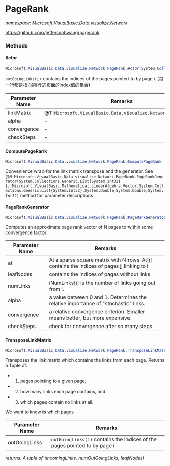 ﻿# PageRank
_namespace: [Microsoft.VisualBasic.Data.visualize.Network](./index.md)_

https://github.com/jeffersonhwang/pagerank



### Methods

#### #ctor
```csharp
Microsoft.VisualBasic.Data.visualize.Network.PageRank.#ctor(System.Collections.Generic.List{System.Int32}[],System.Double,System.Double,System.Int32)
```
``outGoingLinks(i)`` contains the indices of the pages pointed to by page i.
 (每一行都是指向第i行的页面的index值的集合)

|Parameter Name|Remarks|
|--------------|-------|
|linkMatrix|@``T:Microsoft.VisualBasic.Data.visualize.Network.GraphMatrix``|
|alpha|-|
|convergence|-|
|checkSteps|-|


#### ComputePageRank
```csharp
Microsoft.VisualBasic.Data.visualize.Network.PageRank.ComputePageRank
```
Convenience wrap for the link matrix transpose and the generator.
 See @``M:Microsoft.VisualBasic.Data.visualize.Network.PageRank.PageRankGenerator(System.Collections.Generic.List{System.Int32}[],Microsoft.VisualBasic.Mathematical.LinearAlgebra.Vector,System.Collections.Generic.List{System.Int32},System.Double,System.Double,System.Int32)`` method for parameter descriptions

#### PageRankGenerator
```csharp
Microsoft.VisualBasic.Data.visualize.Network.PageRank.PageRankGenerator(System.Collections.Generic.List{System.Int32}[],Microsoft.VisualBasic.Mathematical.LinearAlgebra.Vector,System.Collections.Generic.List{System.Int32},System.Double,System.Double,System.Int32)
```
Computes an approximate page rank vector of N pages to within some convergence factor.

|Parameter Name|Remarks|
|--------------|-------|
|at|At a sparse square matrix with N rows. At[i] contains the indices of pages jj linking to i|
|leafNodes|contains the indices of pages without links|
|numLinks|iNumLinks[i] is the number of links going out from i.|
|alpha|a value between 0 and 1. Determines the relative importance of "stochastic" links.|
|convergence|a relative convergence criterion. Smaller means better, but more expensive.|
|checkSteps|check for convergence after so many steps|


#### TransposeLinkMatrix
```csharp
Microsoft.VisualBasic.Data.visualize.Network.PageRank.TransposeLinkMatrix(System.Collections.Generic.List{System.Int32}[])
```
Transposes the link matrix which contains the links from each page. 
 Returns a Tuple of: 
 
 + 1) pages pointing to a given page, 
 + 2) how many links each page contains, and
 + 3) which pages contain no links at all. 
 
 We want to know is which pages

|Parameter Name|Remarks|
|--------------|-------|
|outGoingLinks|``outGoingLinks(i)`` contains the indices of the pages pointed to by page i|


_returns: A tuple of (incomingLinks, numOutGoingLinks, leafNodes)_


